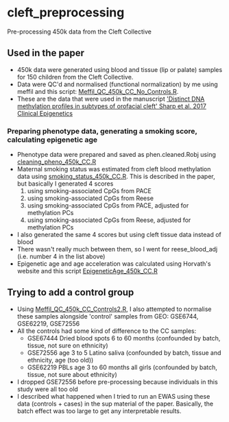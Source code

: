 # cleft_preprocessing
Pre-processing 450k data from the Cleft Collective  

## Used in the paper
* 450k data were generated using blood and tissue (lip or palate) samples for 150 children from the Cleft Collective.
* Data were QC'd and normalised (functional normalization) by me using meffil and this script: [Meffil_QC_450k_CC_No_Controls.R](Meffil_QC_450k_CC_No_Controls.R). 
* These are the data that were used in the manuscript ['Distinct DNA methylation profiles in subtypes of orofacial cleft' Sharp et al. 2017 Clinical Epigenetics](http://clinicalepigeneticsjournal.biomedcentral.com/articles/10.1186/s13148-017-0362-2)

### Preparing phenotype data, generating a smoking score, calculating epigenetic age
* Phenotype data were prepared and saved as phen.cleaned.Robj using [cleaning_pheno_450k_CC.R](cleaning_pheno_450k_CC.R)
* Maternal smoking status was estimated from cleft blood methylation data using [smoking_status_450k_CC.R](smoking_status_450k_CC.R). This is described in the paper, but basically I generated 4 scores
    1. using smoking-associated CpGs from PACE
    2. using smoking-associated CpGs from Reese
    3. using smoking-associated CpGs from PACE, adjusted for methylation PCs
    4. using smoking-associated CpGs from Reese, adjusted for methylation PCs
* I also generated the same 4 scores but using cleft tissue data instead of blood
* There wasn't really much between them, so I went for reese_blood_adj (i.e. number 4 in the list above)
* Epigenetic age and age acceleration was calculated using Horvath's website and this script [EpigeneticAge_450k_CC.R](EpigeneticAge_450k_CC.R)

## Trying to add a control group
* Using [Meffil_QC_450k_CC_Controls2.R](Meffil_QC_450k_CC_Controls2.R), I also attempted to normalise these samples alongside 'control' samples from GEO: GSE6744, GSE62219, GSE72556
* All the controls had some kind of difference to the CC samples:
    + GSE67444 Dried blood spots 6 to 60 months (confounded by batch, tissue, not sure on ethnicity)
    + GSE72556 age 3 to 5 Latino saliva (confounded by batch, tissue and ethnicity, age (too old))
    + GSE62219 PBLs age 3 to 60 months all girls (confounded by batch, tissue, not sure about ethnicity)
* I dropped GSE72556 before pre-processing because individuals in this study were all too old
* I described what happened when I tried to run an EWAS using these data (controls + cases) in the sup material of the paper. Basically, the batch effect was too large to get any interpretable results.
